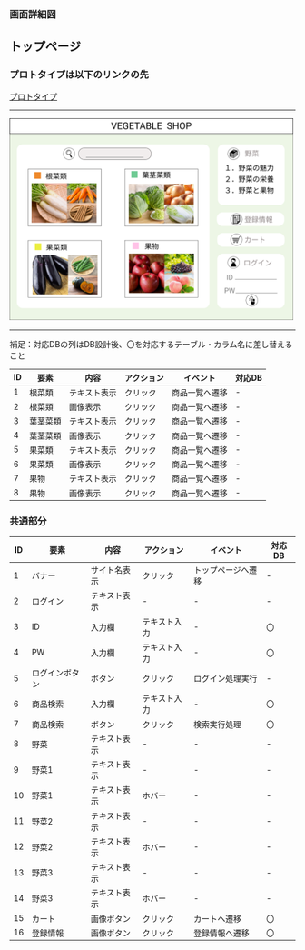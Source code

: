 ### 画面詳細図
## トップページ
### プロトタイプは以下のリンクの先
[プロトタイプ](https://www.figma.com/file/sYqD6oj8LLQ6RaCjpadHvR/original?node-id=0%3A1)
*****
<img src="../img/top.png" width="500">

*****
補足：対応DBの列はDB設計後、〇を対応するテーブル・カラム名に差し替えること

| ID | 要素 | 内容 | アクション | イベント | 対応DB |
|----|-----|------|----------|----------|-------|
|1   |根菜類|テキスト表示|クリック|商品一覧へ遷移|-|
|2   |根菜類|画像表示|クリック|商品一覧へ遷移|-|
|3   |葉茎菜類|テキスト表示|クリック|商品一覧へ遷移|-|
|4   |葉茎菜類|画像表示|クリック|商品一覧へ遷移|-|
|5   |果菜類|テキスト表示|クリック|商品一覧へ遷移|-|
|6   |果菜類|画像表示|クリック|商品一覧へ遷移|-|
|7   |果物|テキスト表示|クリック|商品一覧へ遷移|-|
|8   |果物|画像表示|クリック|商品一覧へ遷移|-|


### 共通部分  

| ID | 要素 | 内容 | アクション | イベント | 対応DB |
|----|-----|------|----------|----------|-------|
|1   |バナー|サイト名表示|クリック|トップページへ遷移|-|
|2   |ログイン|テキスト表示|-|-|-|
|3   |ID|入力欄|テキスト入力|-|〇|
|4   |PW|入力欄|テキスト入力|-|〇|
|5   |ログインボタン|ボタン|クリック|ログイン処理実行|-|
|6   |商品検索|入力欄|テキスト入力|-|〇|
|7   |商品検索|ボタン|クリック|検索実行処理|〇|
|8   |野菜|テキスト表示|-|-|-|
|9   |野菜1|テキスト表示|-|-|-|
|10  |野菜1|テキスト表示|ホバー|-|-|
|11  |野菜2|テキスト表示|-|-|-|
|12  |野菜2|テキスト表示|ホバー|-|-|
|13  |野菜3|テキスト表示|-|-|-|
|14  |野菜3|テキスト表示|ホバー|-|-|
|15  |カート|画像ボタン|クリック|カートへ遷移|〇|
|16  |登録情報|画像ボタン|クリック|登録情報へ遷移|〇|
